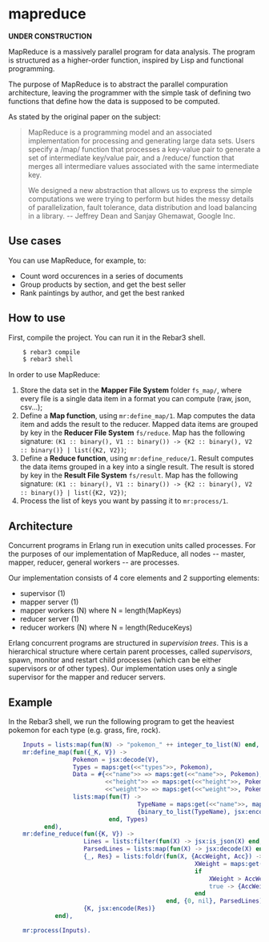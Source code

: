 # mapreduce

**UNDER CONSTRUCTION**

MapReduce is a massively parallel program for data analysis.
The program is structured as a higher-order function, inspired by Lisp and functional programming.

The purpose of MapReduce is to abstract the parallel compuration architecture, leaving the programmer
with the simple task of defining two functions that define how the data is supposed to be computed.

As stated by the original paper on the subject:
>MapReduce is a programming model and an associated implementation for processing and generating
>large data sets. Users specify a /map/ function that processes a key-value pair to generate
>a set of intermediate key/value pair, and a /reduce/ function that merges all intermediare values
>associated with the same intermediate key.
>
>We designed a new abstraction that allows us to express the simple computations we were trying to perform
>but hides the messy details of parallelization, fault tolerance, data distribution and load balancing in a library.
>-- Jeffrey Dean and Sanjay Ghemawat, Google Inc.

## Use cases
You can use MapReduce, for example, to:
- Count word occurences in a series of documents
- Group products by section, and get the best seller
- Rank paintings by author, and get the best ranked

## How to use
First, compile the project. You can run it in the Rebar3 shell.

```sh
    $ rebar3 compile
	$ rebar3 shell
```

In order to use MapReduce:
1. Store the data set in the **Mapper File System** folder `fs_map/`, where every file is a single data item
   in a format you can compute (raw, json, csv...);
2. Define a **Map function**, using `mr:define_map/1`. 
   Map computes the data item and adds the result to the reducer.
   Mapped data items are grouped by key in the **Reducer File System** `fs/reduce`.
   Map has the following signature: 
   `(K1 :: binary(), V1 :: binary()) -> {K2 :: binary(), V2 :: binary()} | list({K2, V2})`;
3. Define a **Reduce function**, using `mr:define_reduce/1`. 
   Result computes the data items grouped in a key into a single result.
   The result is stored by key in the **Result File System** `fs/result`. 
   Map has the following signature: 
   `(K1 :: binary(), V1 :: binary()) -> {K2 :: binary(), V2 :: binary()} | list({K2, V2})`;
4. Process the list of keys you want by passing it to `mr:process/1`.


## Architecture
Concurrent programs in Erlang run in execution units called processes. For the purposes of our implementation of MapReduce,
all nodes -- master, mapper, reducer, general workers -- are processes.

Our implementation consists of 4 core elements and 2 supporting elements:
- supervisor (1)
- mapper server (1)
- mapper workers (N) where N = length(MapKeys) 
- reducer server (1)
- reducer workers (N) where N = length(ReduceKeys)

Erlang concurrent programs are structured in *supervision trees*. This is a hierarchical structure where certain parent processes,
called *supervisors*, spawn, monitor and restart child processes (which can be either supervisors or of other types).
Our implementation uses only a single supervisor for the mapper and reducer servers.


## Example
In the Rebar3 shell, we run the following program to get the heaviest pokemon for each type (e.g. grass, fire, rock).

```erlang
    Inputs = lists:map(fun(N) -> "pokemon_" ++ integer_to_list(N) end, lists:seq(1,1200)),
    mr:define_map(fun({_K, V}) -> 
                  Pokemon = jsx:decode(V),
                  Types = maps:get(<<"types">>, Pokemon),
                  Data = #{<<"name">> => maps:get(<<"name">>, Pokemon),
                           <<"height">> => maps:get(<<"height">>, Pokemon),
                           <<"weight">> => maps:get(<<"weight">>, Pokemon)},
                  lists:map(fun(T) ->
                                    TypeName = maps:get(<<"name">>, maps:get(<<"type">>, T)),
                                    {binary_to_list(TypeName), jsx:encode(Data)}
                            end, Types)
          end),
    mr:define_reduce(fun({K, V}) ->
                     Lines = lists:filter(fun(X) -> jsx:is_json(X) end, binary:split(V, <<"\n">>, [global])),
                     ParsedLines = lists:map(fun(X) -> jsx:decode(X) end, Lines),
                     {_, Res} = lists:foldr(fun(X, {AccWeight, Acc}) -> 
                                                    XWeight = maps:get(<<"weight">>, X),
                                                    if 
                                                        XWeight > AccWeight -> {XWeight, X};
                                                        true -> {AccWeight, Acc}
                                                    end
                                            end, {0, nil}, ParsedLines),
                     {K, jsx:encode(Res)}
             end),

    mr:process(Inputs).
```
